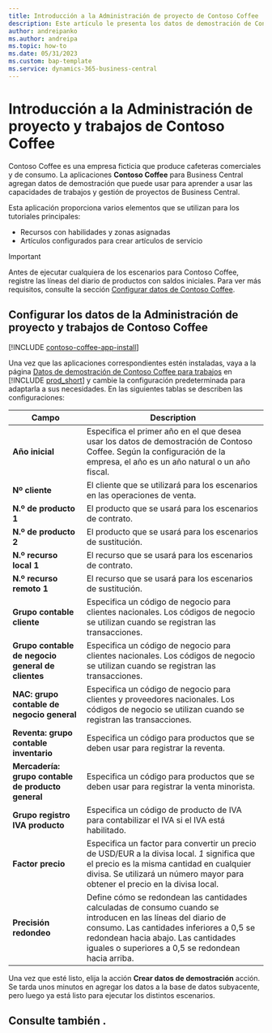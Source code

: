 ```yaml
---
title: Introducción a la Administración de proyecto de Contoso Coffee
description: Este artículo le presenta los datos de demostración de Consoso Coffee para trabajos y gestión de proyectos.
author: andreipanko
ms.author: andreipa
ms.topic: how-to
ms.date: 05/31/2023
ms.custom: bap-template
ms.service: dynamics-365-business-central
---
```


# Introducción a la Administración de proyecto y trabajos de Contoso Coffee

Contoso Coffee es una empresa ficticia que produce cafeteras comerciales y de consumo. La aplicaciones **Contoso Coffee** para Business Central agregan datos de demostración que puede usar para aprender a usar las capacidades de trabajos y gestión de proyectos de Business Central.

Esta aplicación proporciona varios elementos que se utilizan para los tutoriales principales:

- Recursos con habilidades y zonas asignadas
- Artículos configurados para crear artículos de servicio

> [!IMPORTANT]
> Antes de ejecutar cualquiera de los escenarios para Contoso Coffee, registre las líneas del diario de productos con saldos iniciales. Para ver más requisitos, consulte la sección [Configurar datos de Contoso Coffee](#set-up-contoso-coffee-jobs-and-project-management-data).
>
> 
## Configurar los datos de la Administración de proyecto y trabajos de Contoso Coffee

[!INCLUDE [contoso-coffee-app-install](../../includes/contoso-coffee-app-install.md)]

Una vez que las aplicaciones correspondientes estén instaladas, vaya a la página [Datos de demostración de Contoso Coffee para trabajos](https://businesscentral.dynamics.com/?page=4767) en [!INCLUDE [prod_short](../../includes/prod_short.md)] y cambie la configuración predeterminada para adaptarla a sus necesidades. En las siguientes tablas se describen las configuraciones:  

|Campo  |Description  |
|---------|---------|
|**Año inicial** |Especifica el primer año en el que desea usar los datos de demostración de Contoso Coffee. Según la configuración de la empresa, el año es un año natural o un año fiscal.|
|**Nº cliente**  |El cliente que se utilizará para los escenarios en las operaciones de venta.|
|**N.º de producto 1**  |El producto que se usará para los escenarios de contrato.|
|**N.º de producto 2**  |El producto que se usará para los escenarios de sustitución.|
|**N.º recurso local 1**  |El recurso que se usará para los escenarios de contrato.|
|**N.º recurso remoto 1**  |El recurso que se usará para los escenarios de sustitución.|
|**Grupo contable cliente**|Especifica un código de negocio para clientes nacionales. Los códigos de negocio se utilizan cuando se registran las transacciones. |
|**Grupo contable de negocio general de clientes**|Especifica un código de negocio para clientes nacionales. Los códigos de negocio se utilizan cuando se registran las transacciones. |
|**NAC: grupo contable de negocio general**|Especifica un código de negocio para clientes y proveedores nacionales. Los códigos de negocio se utilizan cuando se registran las transacciones. |
|**Reventa: grupo contable inventario**    |Especifica un código para productos que se deben usar para registrar la reventa.|
|**Mercadería: grupo contable de producto general**    |Especifica un código para productos que se deben usar para registrar la venta minorista.|
|**Grupo registro IVA producto**    |Especifica un código de producto de IVA para contabilizar el IVA si el IVA está habilitado.|
|**Factor precio**     |Especifica un factor para convertir un precio de USD/EUR a la divisa local. *1* significa que el precio es la misma cantidad en cualquier divisa. Se utilizará un número mayor para obtener el precio en la divisa local. |
|**Precisión redondeo**  |Define cómo se redondean las cantidades calculadas de consumo cuando se introducen en las líneas del diario de consumo. Las cantidades inferiores a 0,5 se redondean hacia abajo. Las cantidades iguales o superiores a 0,5 se redondean hacia arriba.|

Una vez que esté listo, elija la acción **Crear datos de demostración** acción. Se tarda unos minutos en agregar los datos a la base de datos subyacente, pero luego ya está listo para ejecutar los distintos escenarios.  

## Consulte también .
